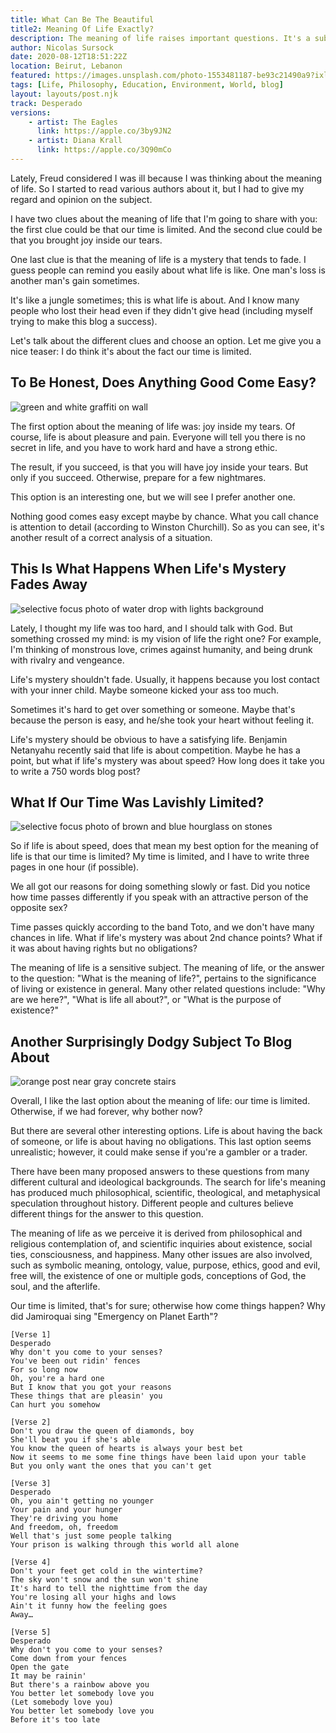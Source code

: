 ```yaml
---
title: What Can Be The Beautiful 
title2: Meaning Of Life Exactly? 
description: The meaning of life raises important questions. It's a subject that's a sign of illness according to Freud. Life might be about gaming but not only.
author: Nicolas Sursock
date: 2020-08-12T18:51:22Z
location: Beirut, Lebanon
featured: https://images.unsplash.com/photo-1553481187-be93c21490a9?ixlib=rb-1.2.1&ixid=MnwxMjA3fDB8MHxwaG90by1wYWdlfHx8fGVufDB8fHx8&auto=format&fit=crop
tags: [Life, Philosophy, Education, Environment, World, blog]
layout: layouts/post.njk
track: Desperado
versions:
    - artist: The Eagles
      link: https://apple.co/3by9JN2
    - artist: Diana Krall
      link: https://apple.co/3Q90mCo
---
```


Lately, Freud considered I was ill because I was thinking about the meaning of life. So I started to read various authors about it, but I had to give my regard and opinion on the subject.

I have two clues about the meaning of life that I'm going to share with you: the first clue could be that our time is limited. And the second clue could be that you brought joy inside our tears.

One last clue is that the meaning of life is a mystery that tends to fade. I guess people can remind you easily about what life is like. One man's loss is another man's gain sometimes.

It's like a jungle sometimes; this is what life is about. And I know many people who lost their head even if they didn't give head (including myself trying to make this blog a success).

Let's talk about the different clues and choose an option. Let me give you a nice teaser: I do think it's about the fact our time is limited.

## To Be Honest, Does Anything Good Come Easy?

<aside class="md:-mr-56 md:float-right w-full md:w-2/3 md:px-8">
  <img x-intersect.once.ratio-0="$el.src = $el.dataset.src" class="rounded-lg" alt="green and white graffiti on wall" data-src="https://images.unsplash.com/photo-1619615392944-7540c434f401?ixlib=rb-1.2.1&ixid=MnwxMjA3fDB8MHxwaG90by1wYWdlfHx8fGVufDB8fHx8&auto=format&fit=crop&q=80&w=800&h=600">
</aside>

The first option about the meaning of life was: joy inside my tears. Of course, life is about pleasure and pain. Everyone will tell you there is no secret in life, and you have to work hard and have a strong ethic.

The result, if you succeed, is that you will have joy inside your tears. But only if you succeed. Otherwise, prepare for a few nightmares.

This option is an interesting one, but we will see I prefer another one.

Nothing good comes easy except maybe by chance. What you call chance is attention to detail (according to Winston Churchill). So as you can see, it's another result of a correct analysis of a situation.

## This Is What Happens When Life's Mystery Fades Away

<aside class="md:-ml-56 md:float-left w-full md:w-2/3 md:px-8">
  <img x-intersect.once.ratio-0="$el.src = $el.dataset.src" class="rounded-lg" alt="selective focus photo of water drop with lights background" data-src="https://images.unsplash.com/photo-1517844754203-2b8358f43256?ixlib=rb-1.2.1&ixid=MnwxMjA3fDB8MHxwaG90by1wYWdlfHx8fGVufDB8fHx8&auto=format&fit=crop&q=80&w=800&h=600">
</aside>

Lately, I thought my life was too hard, and I should talk with God. But something crossed my mind: is my vision of life the right one? For example, I'm thinking of monstrous love, crimes against humanity, and being drunk with rivalry and vengeance.

Life's mystery shouldn't fade. Usually, it happens because you lost contact with your inner child. Maybe someone kicked your ass too much.

Sometimes it's hard to get over something or someone. Maybe that's because the person is easy, and he/she took your heart without feeling it.

Life's mystery should be obvious to have a satisfying life. Benjamin Netanyahu recently said that life is about competition. Maybe he has a point, but what if life's mystery was about speed? How long does it take you to write a 750 words blog post?

## What If Our Time Was Lavishly Limited?

<aside class="md:-mr-56 md:float-right w-full md:w-2/3 md:px-8">
  <img x-intersect.once.ratio-0="$el.src = $el.dataset.src" class="rounded-lg" alt="selective focus photo of brown and blue hourglass on stones" data-src="https://images.unsplash.com/photo-1501139083538-0139583c060f?ixlib=rb-1.2.1&ixid=MnwxMjA3fDB8MHxwaG90by1wYWdlfHx8fGVufDB8fHx8&auto=format&fit=crop&q=80&w=800&h=600">
</aside>

So if life is about speed, does that mean my best option for the meaning of life is that our time is limited? My time is limited, and I have to write three pages in one hour (if possible).

We all got our reasons for doing something slowly or fast. Did you notice how time passes differently if you speak with an attractive person of the opposite sex?

Time passes quickly according to the band Toto, and we don't have many chances in life. What if life's mystery was about 2nd chance points? What if it was about having rights but no obligations?

The meaning of life is a sensitive subject. The meaning of life, or the answer to the question: "What is the meaning of life?", pertains to the significance of living or existence in general. Many other related questions include: "Why are we here?", "What is life all about?", or "What is the purpose of existence?"

## Another Surprisingly Dodgy Subject To Blog About

<aside class="md:-ml-56 md:float-left w-full md:w-2/3 md:px-8">
  <img x-intersect.once.ratio-0="$el.src = $el.dataset.src" class="rounded-lg" alt="orange post near gray concrete stairs" data-src="https://images.unsplash.com/photo-1575672940345-aa3e5baa0d3d?ixlib=rb-1.2.1&ixid=MnwxMjA3fDB8MHxwaG90by1wYWdlfHx8fGVufDB8fHx8&auto=format&fit=crop&q=80&w=800&h=600">
</aside>

Overall, I like the last option about the meaning of life: our time is limited. Otherwise, if we had forever, why bother now?

But there are several other interesting options. Life is about having the back of someone, or life is about having no obligations. This last option seems unrealistic; however, it could make sense if you're a gambler or a trader.

There have been many proposed answers to these questions from many different cultural and ideological backgrounds. The search for life's meaning has produced much philosophical, scientific, theological, and metaphysical speculation throughout history. Different people and cultures believe different things for the answer to this question.

The meaning of life as we perceive it is derived from philosophical and religious contemplation of, and scientific inquiries about existence, social ties, consciousness, and happiness. Many other issues are also involved, such as symbolic meaning, ontology, value, purpose, ethics, good and evil, free will, the existence of one or multiple gods, conceptions of God, the soul, and the afterlife.

Our time is limited, that's for sure; otherwise how come things happen? Why did Jamiroquai sing "Emergency on Planet Earth"?

```
[Verse 1]
Desperado
Why don't you come to your senses?
You've been out ridin' fences
For so long now
Oh, you're a hard one
But I know that you got your reasons
These things that are pleasin' you
Can hurt you somehow

[Verse 2]
Don't you draw the queen of diamonds, boy
She'll beat you if she's able
You know the queen of hearts is always your best bet
Now it seems to me some fine things have been laid upon your table
But you only want the ones that you can't get

[Verse 3]
Desperado
Oh, you ain't getting no younger
Your pain and your hunger
They're driving you home
And freedom, oh, freedom
Well that's just some people talking
Your prison is walking through this world all alone

[Verse 4]
Don't your feet get cold in the wintertime?
The sky won't snow and the sun won't shine
It's hard to tell the nighttime from the day
You're losing all your highs and lows
Ain't it funny how the feeling goes
Away…

[Verse 5]
Desperado
Why don't you come to your senses?
Come down from your fences
Open the gate
It may be rainin'
But there's a rainbow above you
You better let somebody love you
(Let somebody love you)
You better let somebody love you
Before it's too late
```
